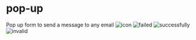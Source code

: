 # pop-up
Pop up form to send a message to any email
![icon](https://user-images.githubusercontent.com/99995087/221430535-104b096a-cb6b-461f-a527-8c74c16ada6b.gif)
![failed](https://user-images.githubusercontent.com/99995087/221430571-5025ab98-39a3-4c36-b34e-4ce7181b965c.gif)
![successfully](https://user-images.githubusercontent.com/99995087/221430589-366926d6-eceb-445e-b666-cc33cb4975c5.gif)
![invalid](https://user-images.githubusercontent.com/99995087/221430603-8b6a369b-a615-4f35-abb0-6650eb598257.gif)
